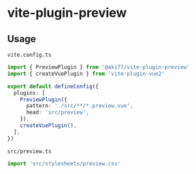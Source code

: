 # vite-plugin-preview

## Usage

`vite.config.ts`

```typescript
import { PreviewPlugin } from '@aki77/vite-plugin-preview'
import { createVuePlugin } from 'vite-plugin-vue2'

export default defineConfig({
  plugins: [
    PreviewPlugin({
      pattern: './src/**/*.preview.vue',
      head: 'src/preview',
    }),
    createVuePlugin(),
  ],
})
```

`src/preview.ts`

```typescript
import 'src/stylesheets/preview.css'
```
